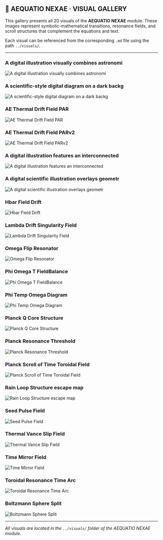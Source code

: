 ## 🛁 AEQUATIO NEXAE · VISUAL GALLERY

This gallery presents all 20 visuals of the **AEQUATIO NEXAE** module. These images represent symbolic-mathematical transitions, resonance fields, and scroll structures that complement the equations and text.

Each visual can be referenced from the corresponding `.md` file using the path `../visuals/`.

---

### A digital illustration visually combines astronomi

![A digital illustration visually combines astronomi](../visuals/A_digital_illustration_visually_combines_astronomi.png)

### A scientific-style digital diagram on a dark backg

![A scientific-style digital diagram on a dark backg](../visuals/A_scientific-style_digital_diagram_on_a_dark_backg.png)

### AE Thermal Drift Field PAR

![AE Thermal Drift Field PAR](../visuals/AE_Thermal_Drift_Field_PAR.png)

### AE Thermal Drift Field PARv2

![AE Thermal Drift Field PARv2](../visuals/AE_Thermal_Drift_Field_PARv2.png)

### A digital illustration features an interconnected

![A digital illustration features an interconnected ](../visuals/A_digital_illustration_features_an_interconnected_.png)

### A digital scientific illustration overlays geometr

![A digital scientific illustration overlays geometr](../visuals/A_digital_scientific_illustration_overlays_geometr.png)

### Hbar Field Drift

![Hbar Field Drift](../visuals/Hbar_Field_Drift.png)

### Lambda Drift Singularity Field

![Lambda Drift Singularity Field](../visuals/Lambda_Drift_Singularity_Field.png)

### Omega Flip Resonator

![Omega Flip Resonator](../visuals/Omega_Flip_Resonator.png)

### Phi Omega T FieldBalance

![Phi Omega T FieldBalance](../visuals/Phi_Omega_T_FieldBalance.png)

### Phi Temp Omega Diagram

![Phi Temp Omega Diagram](../visuals/Phi_Temp_Omega_Diagram.png)

### Planck Q Core Structure

![Planck Q Core Structure](../visuals/Planck_Q_Core_Structure.png)

### Planck Resonance Threshold

![Planck Resonance Threshold](../visuals/Planck_Resonance_Threshold.png)

### Planck Scroll of Time Toroidal Field

![Planck Scroll of Time Toroidal Field](../visuals/Planck_Scroll_of_Time_Toroidal_Field.png)

### Rain Loop Structure escape map

![Rain Loop Structure escape map](../visuals/Rain_Loop_Structure_escape_map.png)

### Seed Pulse Field

![Seed Pulse Field](../visuals/Seed_Pulse_Field.png)

### Thermal Vance Slip Field

![Thermal Vance Slip Field](../visuals/Thermal_Vance_Slip_Field.png)

### Time Mirror Field

![Time Mirror Field](../visuals/Time_Mirror_Field.png)

### Toroidal Resonance Time Arc

![Toroidal Resonance Time Arc](../visuals/Toroidal_Resonance_Time_Arc.png)

### Boltzmann Sphere Split

![Boltzmann Sphere Split](../visuals/boltzmann_sphere_split.png)

---

*All visuals are located in the `../visuals/` folder of the AEQUATIO NEXAE module.*
